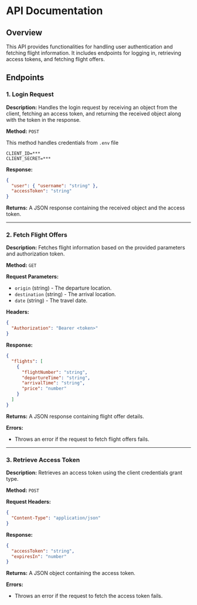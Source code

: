 # API Documentation

## Overview
This API provides functionalities for handling user authentication and fetching flight information. It includes endpoints for logging in, retrieving access tokens, and fetching flight offers.

## Endpoints

### 1. Login Request
**Description:** Handles the login request by receiving an object from the client, fetching an access token, and returning the received object along with the token in the response.

**Method:** `POST`

This method handles credentials from `.env` file
```env
CLIENT_ID=***
CLIENT_SECRET=***
```

**Response:**
```json
{
  "user": { "username": "string" },
  "accessToken": "string"
}
```

**Returns:** A JSON response containing the received object and the access token.

---

### 2. Fetch Flight Offers
**Description:** Fetches flight information based on the provided parameters and authorization token.

**Method:** `GET`

**Request Parameters:**
- `origin` (string) - The departure location.
- `destination` (string) - The arrival location.
- `date` (string) - The travel date.

**Headers:**
```json
{
  "Authorization": "Bearer <token>"
}
```

**Response:**
```json
{
  "flights": [
    {
      "flightNumber": "string",
      "departureTime": "string",
      "arrivalTime": "string",
      "price": "number"
    }
  ]
}
```

**Returns:** A JSON response containing flight offer details.

**Errors:**
- Throws an error if the request to fetch flight offers fails.

---

### 3. Retrieve Access Token
**Description:** Retrieves an access token using the client credentials grant type.

**Method:** `POST`

**Request Headers:**
```json
{
  "Content-Type": "application/json"
}
```

**Response:**
```json
{
  "accessToken": "string",
  "expiresIn": "number"
}
```

**Returns:** A JSON object containing the access token.

**Errors:**
- Throws an error if the request to fetch the access token fails.

